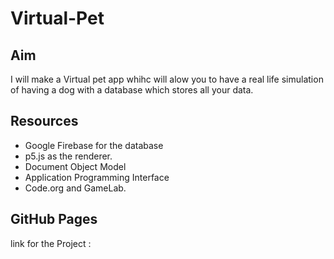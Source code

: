 # Virtual-Pet

## Aim
I will make a Virtual pet app whihc will alow you to have a real life simulation of having a dog with a database which stores all your data.

## Resources

- Google Firebase for the database
- p5.js as the renderer.
- Document Object Model
- Application Programming Interface 
- Code.org and GameLab.

## GitHub Pages

link for the Project : 
